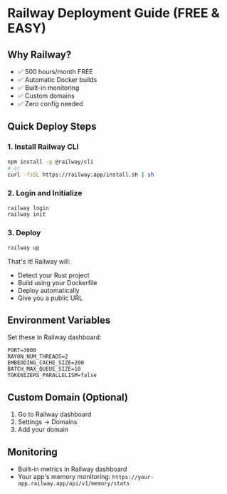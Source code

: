 # Railway Deployment Guide (FREE & EASY)

## Why Railway?
- ✅ 500 hours/month FREE
- ✅ Automatic Docker builds
- ✅ Built-in monitoring
- ✅ Custom domains
- ✅ Zero config needed

## Quick Deploy Steps

### 1. Install Railway CLI
```bash
npm install -g @railway/cli
# or
curl -fsSL https://railway.app/install.sh | sh
```

### 2. Login and Initialize
```bash
railway login
railway init
```

### 3. Deploy
```bash
railway up
```

That's it! Railway will:
- Detect your Rust project
- Build using your Dockerfile
- Deploy automatically
- Give you a public URL

## Environment Variables
Set these in Railway dashboard:
```
PORT=3000
RAYON_NUM_THREADS=2
EMBEDDING_CACHE_SIZE=200
BATCH_MAX_QUEUE_SIZE=10
TOKENIZERS_PARALLELISM=false
```

## Custom Domain (Optional)
1. Go to Railway dashboard
2. Settings → Domains
3. Add your domain

## Monitoring
- Built-in metrics in Railway dashboard
- Your app's memory monitoring: `https://your-app.railway.app/api/v1/memory/stats`
